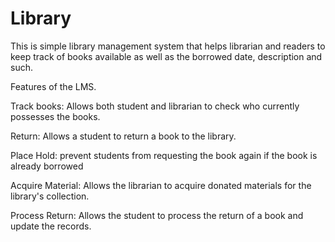 # Library
This is simple library management system that helps librarian and readers to keep track of books available as well as the borrowed date, description and such.

Features of the LMS.

Track books: Allows both student and librarian to check who currently possesses the
books.

Return: Allows a student to return a book to the library.

Place Hold: prevent students from requesting the book again if the book is already
borrowed

Acquire Material: Allows the librarian to acquire donated materials for the library's
collection.

Process Return: Allows the student to process the return of a book and update the records.
